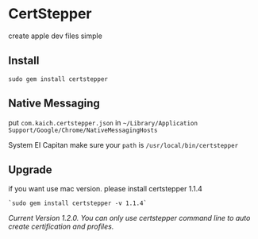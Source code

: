 # CertStepper
create apple dev files simple

## Install 

  `sudo gem install certstepper`

## Native Messaging 

put `com.kaich.certstepper.json` in `~/Library/Application Support/Google/Chrome/NativeMessagingHosts`

System EI Capitan make sure your `path` is `/usr/local/bin/certstepper`

## Upgrade
if you want use mac version. please install certstepper 1.1.4

    `sudo gem install certstepper -v 1.1.4`

*Current Version 1.2.0. You can only use certstepper command line to auto create certification and profiles.* 